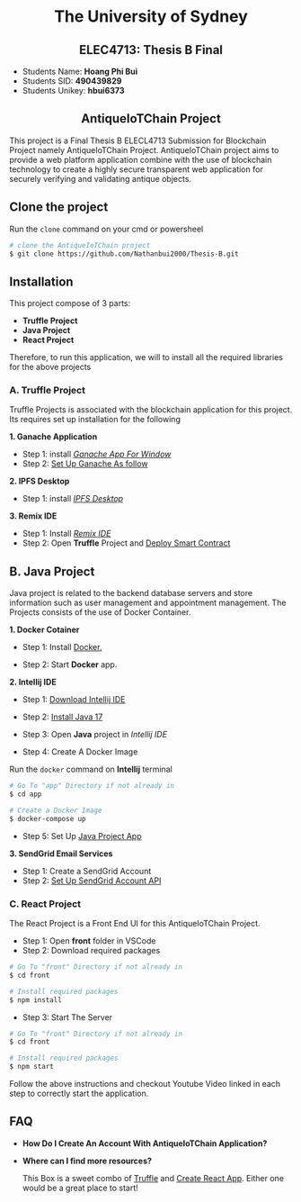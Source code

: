 
<h1 style="text-align: center;">The University of Sydney 
</h1>
<h2 style="text-align: center;"> ELEC4713: Thesis B Final
</h2>

* Students Name: **Hoang Phi Bui** 
* Students SID: **490439829** 
* Students Unikey: **hbui6373**

<h2 style="text-align: center;">AntiqueIoTChain Project</h2>

This project is a Final Thesis B ELECL4713 Submission for Blockchain Project namely AntiqueIoTChain Project. AntiqueIoTChain project aims to provide a web platform application combine with the use of blockchain technology to create a highly secure transparent web application for securely verifying and validating antique objects.

## Clone the project
Run the `clone` command on your cmd or powersheel

```sh
# clone the AntiqueIoTChain project
$ git clone https://github.com/Nathanbui2000/Thesis-B.git
```

## Installation

This project compose of 3 parts: 

- **Truffle Project** 
- **Java Project**
- **React Project**

Therefore, to run this application, we will to install all the required libraries for the above projects



### A. Truffle Project

Truffle Projects is associated with the blockchain application for this project. Its requires set up installation for the following

**1. Ganache Application**

- Step 1: install [*Ganache App For Window*](https://trufflesuite.com/ganache/ "Ganache's Homepage")
- Step 2: [Set Up Ganache As follow](https://www.youtube.com/watch?v=Y27KChVi620&ab_channel=NathanBui "Setting Up Ganache")

**2. IPFS Desktop**

- Step 1: install [*IPFS Desktop*](https://docs.ipfs.tech/install/ipfs-desktop/)

**3. Remix IDE**

- Step 1: Install [*Remix IDE*](https://sourceforge.net/projects/remix-ide.mirror/)
- Step 2: Open **Truffle** Project and [Deploy Smart Contract](https://www.youtube.com/watch?v=kgi8DhFKb4g&ab_channel=NathanBui)

## B. Java Project

Java project is related to the backend database servers and store information such as user management and appointment management. The Projects consists of the use of Docker Container. 

**1. Docker Cotainer**

- Step 1: Install [Docker.](https://docs.docker.com/desktop/install/windows-install/ "Download Docker for Windows")

- Step 2: Start **Docker** app. 

**2. Intellij IDE**

- Step 1: [Download Intellij IDE](https://www.jetbrains.com/idea/promo/?source=google&medium=cpc&campaign=9736964866&term=intellij%20idea&content=602143185778&gad=1&gclid=Cj0KCQjwyLGjBhDKARIsAFRNgW-cX7HyOkfVkKW_TC8SE5L7m_0ovSwpTuW7WmGQR1E6_UrQo8t66A8aApRGEALw_wcB)

- Step 2: [Install Java 17](https://docs.oracle.com/en/java/javase/17/install/installation-jdk-microsoft-windows-platforms.html "Install Java Environment")

- Step 3: Open **Java** project in *Intellij IDE*

- Step 4: Create A Docker Image



Run the `docker` command on **Intellij** terminal

```sh
# Go To "app" Directory if not already in 
$ cd app

# Create a Docker Image
$ docker-compose up
```
 - Step 5: Set Up  [Java Project App](https://www.youtube.com/watch?v=Z8A6QzOI1PQ&ab_channel=NathanBui "Set Up Java Backend")

 
 **3. SendGrid Email Services**

 - Step 1: Create a SendGrid Account
 - Step 2: [Set Up SendGrid Account API](https://youtu.be/ILNuC7oD1Dw) 
 


### C. React Project

The React Project is a Front End UI for this AntiqueIoTChain Project. 

- Step 1: Open **front** folder in VSCode
- Step 2: Download required packages 

```sh
# Go To "front" Directory if not already in 
$ cd front

# Install required packages
$ npm install
```

- Step 3: Start The Server
```sh
# Go To "front" Directory if not already in 
$ cd front

# Install required packages
$ npm start
```

Follow the above instructions and checkout Youtube Video linked in each step to correctly start the application.

## FAQ

- __How Do I Create An Account With AntiqueIoTChain Application?__



- __Where can I find more resources?__

  This Box is a sweet combo of [Truffle](https://trufflesuite.com) and [Create React App](https://create-react-app.dev). Either one would be a great place to start!
